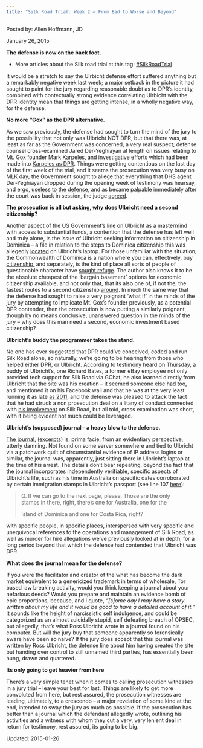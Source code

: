 ```yaml
---
title: "Silk Road Trial: Week 2 – From Bad to Worse and Beyond"
---
```


Posted by: Allen Hoffmann, JD

<span>January 26, 2015</span>
    


<p><strong>The defense is now on the back foot.</strong></p>
<ul>
<li>More articles about the Silk road trial at this tag: <a href="#">#SilkRoadTrial</a></li>
</ul>
<p>It would be a stretch to say the Ulrbicht defense effort suffered anything but a remarkably negative week last week; a major setback in the picture it had sought to paint for the jury regarding reasonable doubt as to DPR’s identity, combined with contextually strong evidence correlating Ulrbicht with the DPR identity mean that things are getting intense, in a wholly negative way, for the defense.</p>
<p><strong>No more “Gox” as the DPR alternative.</strong></p>
<p>As we saw previously, the defense had sought to turn the mind of the jury to the possibility that not only was Ulbricht NOT DPR, but that there was, at least as far as the Government was concerned, a very real suspect; defense counsel cross-examined Jared Der-Yeghiayan at length on issues relating to Mt. Gox founder Mark Karpeles, and investigative efforts which had been made into <a href="/2015/01/19/ulbricht-day-two-onwards-alleged-mt-gox-connection/" target="_blank">Karpeles as DPR</a>. Things were getting contentious on the last day of the first week of the trial, and it seems the prosecution was very busy on MLK day; the Government sought to allege that everything that DHS agent Der-Yeghiayan dropped during the opening week of testimony was hearsay, and ergo, <a href="http://www.scribd.com/doc/253100323/154-1United-States-v-Ross-William-Ulbricht-14-Cr-68" target="_blank">useless to the defense</a>, and as became palpable immediately after the court was back in session, the judge <a href="http://www.wired.com/2015/01/silk-road-judge-eviscerates-mt-gox-ceo-karpeles-defense/" target="_blank">agreed</a>.</p>
<p><strong>The prosecution is all but asking, why does Ulbricht need a second citizenship?</strong></p>
<p>Another aspect of the US Government’s line on Ulbricht as a mastermind with access to substantial funds, a contention that the defense has left well and truly alone, is the issue of Ulbricht seeking information on citizenship in Dominica – a file in relation to the steps to Dominica citizenship this was allegedly <a href="http://www.scribd.com/doc/253456494/Silk-Road-exhibits-GX-290" target="_blank">located</a> on Ulbricht’s laptop. For those unfamiliar with the situation, the Commonwealth of Dominica is a nation where you can, effectively, buy <a href="http://cbiu.gov.dm/citizenship/how-to-apply/" target="_blank">citizenship </a> and separately, is the kind of place all sorts of people of questionable character have <a href="http://en.wikipedia.org/wiki/Christopher_Skase" target="_blank">sought refuge</a>. The author also knows it to be the absolute cheapest of the ‘bargain basement’ options for economic citizenship available, and not only that, that its also one of, if not the, the fastest routes to a second citizenship <a href="http://news.yahoo.com/struggling-caribbean-islands-selling-citizenship-165804274.html" target="_blank">around</a>. In much the same way that the defense had sought to raise a very poignant ‘what if’ in the minds of the jury by attempting to implicate Mt. Gox’s founder previously, as a potential DPR contender, then the prosecution is now putting a similarly poignant, though by no means conclusive, unanswered question in the minds of the jury – why does this man need a second, economic investment based citizenship?</p>
<p><strong>Ulbricht’s buddy the programmer takes the stand.</strong></p>
<p>No one has ever suggested that DPR could’ve conceived, coded and run Silk Road alone, so naturally, we’re going to be hearing from those who helped either DPR, or Ulbricht. According to testimony heard on Thursday, a buddy of Ulbricht’s, one Richard Bates, a former eBay employee not only provided tech support for Silk Road via GChat, he also learned directly from Ulbricht that the site was his creation – it seemed someone else had too, and mentioned it on his Facebook wall and that he was at the very least running it as late <a href="http://www.dailydot.com/crime/bates-ulbricht-testimony-silk-road-trial/" target="_blank">as 2011</a>, and the defense was pleased to attack the fact that he had struck a non prosecution deal on a litany of conduct connected with <a href="http://www.dailydot.com/crime/bates-ulbricht-testimony-silk-road-trial/" target="_blank">his involvement</a> on Silk Road, but all told, cross examination was short, with it being evident not much could be leveraged.</p>
<p><strong>Ulbricht’s (supposed) journal – a heavy blow to the defense.</strong></p>
<p><a href="http://www.wired.com/2015/01/heres-secret-silk-road-journal-laptop-ross-ulbricht/" target="_blank">The journal</a>, (<a href="/2015/01/23/excerpts-from-ross-ulbricht-journal/" target="_blank">excerpts</a>) is, prima facie, from an evidentiary perspective, utterly damning. Not found on some server somewhere and tied to Ulbricht via a patchwork quilt of circumstantial evidence of IP address logins or similar, the journal was, apparently, just sitting there in Ulbricht’s laptop at the time of his arrest. The details don’t bear repeating, beyond the fact that the journal incorporates independently verifiable, specific aspects of Ulbricht’s life, such as his time in Australia on specific dates corroborated by certain immigration stamps in Ulbricht’s passport (see line 107 <a href="http://pastebin.com/nmuQhZ2d" target="_blank">here</a>):</p>
<blockquote>
<div class="de1">Q. If we can go to the next page, please. Those are the only</div>
<div class="de2">stamps in there, right, there&#8217;s one for Australia, one for the</div>
<p>Island of Dominica and one for Costa Rica, right?</p></blockquote>
<p>with specific people, in specific places, interspersed with very specific and unequivocal references to the operations and management of Silk Road, as well as murder for hire allegations we’ve previously looked at in depth, for a long period beyond that which the defense had contended that Ulbricht was DPR.</p>
<p><strong>What does the journal mean for the defense?</strong></p>
<p>If you were the facilitator and creator of the what has become the dark market equivalent to a genericized trademark in terms of wholesale, Tor based law breaking activity, would you think keeping a journal about your nefarious deeds? Would you prepare and maintain an evidence bomb of epic proportions, because, and I quote, <em>&#8220;[s]ome day I may have a story written about my life and it would be good to have a detailed account of it.&#8221;</em> It sounds like the height of narcissistic self indulgence, and could be categorized as an almost suicidally stupid, self defeating breach of OPSEC, but allegedly, that’s what Ross Ulbricht wrote in a journal found on his computer. But will the jury buy that someone apparently so forensically aware have been so naive? If the jury does accept that this journal was written by Ross Ulbricht, the defense line about him having created the site but handing over control to still unnamed third parties, has essentially been hung, drawn and quartered.</p>
<p><strong>Its only going to get heavier from here</strong></p>
<p>There’s a very simple tenet when it comes to calling prosecution witnesses in a jury trial – leave your best for last. Things are likely to get more convoluted from here, but rest assured, the prosecution witnesses are leading, ultimately, to a crescendo – a major revelation of some kind at the end, intended to sway the jury as much as possible. If the prosecution has better than a journal which the defendant allegedly wrote, outlining his activities and a witness with whom they cut a very, very lenient deal in return for testimony, rest assured, its going to be big.</p>

Updated: 2015-01-26

